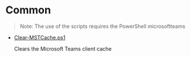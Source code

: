 # Common

> Note: The use of the scripts requires the PowerShell microsoftteams

+ [Clear-MSTCache.ps1](./Clear-MSTCache.ps1)

  Clears the Microsoft Teams client cache